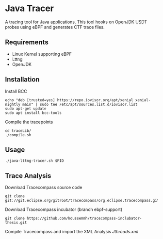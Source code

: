 # Java Tracer

A tracing tool for Java applications. This tool hooks on OpenJDK USDT probes using eBPF and generates CTF trace files.

## Requirements
  - Linux Kernel supporting eBPF
  - Lttng
  - OpenJDK

## Installation

Install BCC
```
echo "deb [trusted=yes] https://repo.iovisor.org/apt/xenial xenial-nightly main" | sudo tee /etc/apt/sources.list.d/iovisor.list
sudo apt-get update
sudo apt install bcc-tools
```
Compile the tracepoints
```
cd traceLib/
./compile.sh
```

## Usage 

```
./java-lttng-tracer.sh $PID
```

## Trace Analysis 
Download Tracecompass source code
```
git clone git://git.eclipse.org/gitroot/tracecompass/org.eclipse.tracecompass.git
```
Download Tracecompass incubator (branch ebpf-support)
```
git clone https://github.com/houssemmh/tracecompass-inclubator-thesis.git 
```
Compile Tracecompass and import the XML Analysis *Jthreads.xml*
